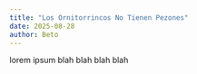 ```yaml
---
title: "Los Ornitorrincos No Tienen Pezones"
date: 2025-08-28
author: Beto
---
```


lorem ipsum blah blah blah blah
